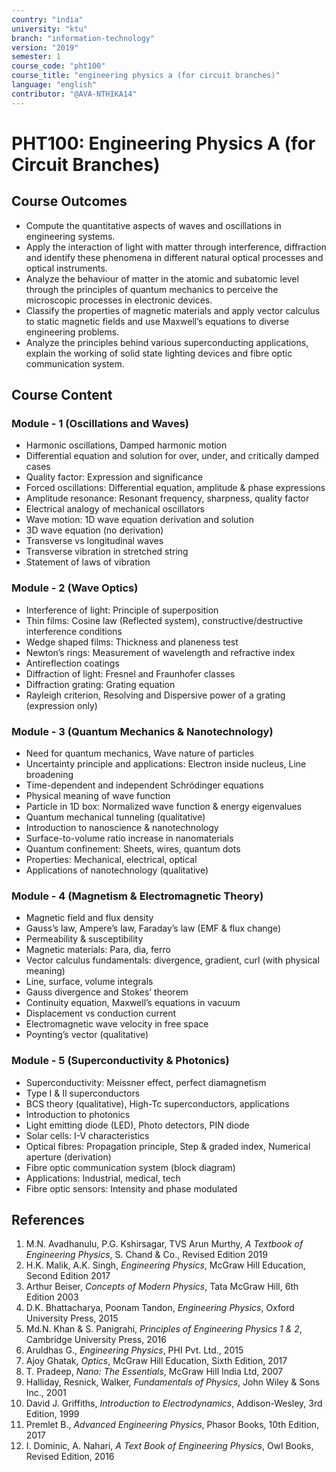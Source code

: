 ```yaml
---
country: "india"
university: "ktu"
branch: "information-technology"
version: "2019"
semester: 1
course_code: "pht100"
course_title: "engineering physics a (for circuit branches)"
language: "english"
contributor: "@AVA-NTHIKA14"
---
```


# PHT100: Engineering Physics A (for Circuit Branches)

## Course Outcomes

* Compute the quantitative aspects of waves and oscillations in engineering systems.  
* Apply the interaction of light with matter through interference, diffraction and identify these phenomena in different natural optical processes and optical instruments.  
* Analyze the behaviour of matter in the atomic and subatomic level through the principles of quantum mechanics to perceive the microscopic processes in electronic devices.  
* Classify the properties of magnetic materials and apply vector calculus to static magnetic fields and use Maxwell’s equations to diverse engineering problems.  
* Analyze the principles behind various superconducting applications, explain the working of solid state lighting devices and fibre optic communication system.  

## Course Content

### Module - 1 (Oscillations and Waves)

* Harmonic oscillations, Damped harmonic motion  
* Differential equation and solution for over, under, and critically damped cases  
* Quality factor: Expression and significance  
* Forced oscillations: Differential equation, amplitude & phase expressions  
* Amplitude resonance: Resonant frequency, sharpness, quality factor  
* Electrical analogy of mechanical oscillators  
* Wave motion: 1D wave equation derivation and solution  
* 3D wave equation (no derivation)  
* Transverse vs longitudinal waves  
* Transverse vibration in stretched string  
* Statement of laws of vibration  

### Module - 2 (Wave Optics)

* Interference of light: Principle of superposition  
* Thin films: Cosine law (Reflected system), constructive/destructive interference conditions  
* Wedge shaped films: Thickness and planeness test  
* Newton’s rings: Measurement of wavelength and refractive index  
* Antireflection coatings  
* Diffraction of light: Fresnel and Fraunhofer classes  
* Diffraction grating: Grating equation  
* Rayleigh criterion, Resolving and Dispersive power of a grating (expression only)  

### Module - 3 (Quantum Mechanics & Nanotechnology)

* Need for quantum mechanics, Wave nature of particles  
* Uncertainty principle and applications: Electron inside nucleus, Line broadening  
* Time-dependent and independent Schrödinger equations  
* Physical meaning of wave function  
* Particle in 1D box: Normalized wave function & energy eigenvalues  
* Quantum mechanical tunneling (qualitative)  
* Introduction to nanoscience & nanotechnology  
* Surface-to-volume ratio increase in nanomaterials  
* Quantum confinement: Sheets, wires, quantum dots  
* Properties: Mechanical, electrical, optical  
* Applications of nanotechnology (qualitative)  

### Module - 4 (Magnetism & Electromagnetic Theory)

* Magnetic field and flux density  
* Gauss’s law, Ampere’s law, Faraday’s law (EMF & flux change)  
* Permeability & susceptibility  
* Magnetic materials: Para, dia, ferro  
* Vector calculus fundamentals: divergence, gradient, curl (with physical meaning)  
* Line, surface, volume integrals  
* Gauss divergence and Stokes’ theorem  
* Continuity equation, Maxwell’s equations in vacuum  
* Displacement vs conduction current  
* Electromagnetic wave velocity in free space  
* Poynting’s vector (qualitative)  

### Module - 5 (Superconductivity & Photonics)

* Superconductivity: Meissner effect, perfect diamagnetism  
* Type I & II superconductors  
* BCS theory (qualitative), High-Tc superconductors, applications  
* Introduction to photonics  
* Light emitting diode (LED), Photo detectors, PIN diode  
* Solar cells: I-V characteristics  
* Optical fibres: Propagation principle, Step & graded index, Numerical aperture (derivation)  
* Fibre optic communication system (block diagram)  
* Applications: Industrial, medical, tech  
* Fibre optic sensors: Intensity and phase modulated  

## References

1. M.N. Avadhanulu, P.G. Kshirsagar, TVS Arun Murthy, *A Textbook of Engineering Physics*, S. Chand & Co., Revised Edition 2019  
2. H.K. Malik, A.K. Singh, *Engineering Physics*, McGraw Hill Education, Second Edition 2017  
3. Arthur Beiser, *Concepts of Modern Physics*, Tata McGraw Hill, 6th Edition 2003  
4. D.K. Bhattacharya, Poonam Tandon, *Engineering Physics*, Oxford University Press, 2015  
5. Md.N. Khan & S. Panigrahi, *Principles of Engineering Physics 1 & 2*, Cambridge University Press, 2016  
6. Aruldhas G., *Engineering Physics*, PHI Pvt. Ltd., 2015  
7. Ajoy Ghatak, *Optics*, McGraw Hill Education, Sixth Edition, 2017  
8. T. Pradeep, *Nano: The Essentials*, McGraw Hill India Ltd, 2007  
9. Halliday, Resnick, Walker, *Fundamentals of Physics*, John Wiley & Sons Inc., 2001  
10. David J. Griffiths, *Introduction to Electrodynamics*, Addison-Wesley, 3rd Edition, 1999  
11. Premlet B., *Advanced Engineering Physics*, Phasor Books, 10th Edition, 2017  
12. I. Dominic, A. Nahari, *A Text Book of Engineering Physics*, Owl Books, Revised Edition, 2016  
